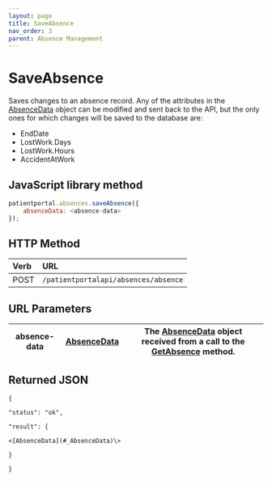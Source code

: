 ```yaml
---
layout: page
title: SaveAbsence
nav_order: 3
parent: Absence Management
---
```


# SaveAbsence

Saves changes to an absence record. Any of the attributes in the [AbsenceData](#_AbsenceData) object can be modified and sent back to the API, but the only ones for which changes will be saved to the database are:

- EndDate
- LostWork.Days
- LostWork.Hours
- AccidentAtWork

## JavaScript library method

```javascript
patientportal.absences.saveAbsence({
    absenceData: <absence-data>
});
```

## HTTP Method

| Verb | URL                                               |
|:-----|:--------------------------------------------------|
| POST | `/patientportalapi/absences/absence` |

## URL Parameters

| absence-data | [AbsenceData](#_AbsenceData) | The [AbsenceData](#_AbsenceData) object received from a call to the [GetAbsence](#_GetAbsence) method. |
| --- | --- | --- |

## Returned JSON

```
{

"status": "ok",

"result": {

<[AbsenceData](#_AbsenceData)\>

}

}
```
